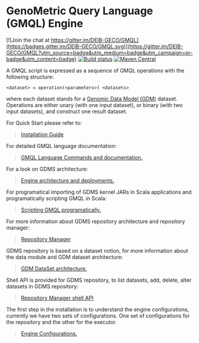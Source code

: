 GenoMetric Query Language (GMQL) Engine
=======================================

[![Join the chat at https://gitter.im/DEIB-GECO/GMQL](https://badges.gitter.im/DEIB-GECO/GMQL.svg)](https://gitter.im/DEIB-GECO/GMQL?utm_source=badge&utm_medium=badge&utm_campaign=pr-badge&utm_content=badge)
[![Build status](https://travis-ci.org/DEIB-GECO/GMQL.svg?branch=master)](https://travis-ci.org/DEIB-GECO)
[![Maven Central](https://maven-badges.herokuapp.com/maven-central/it.polimi.genomics/gmql/badge.svg)](https://maven-badges.herokuapp.com/maven-central/it.polimi.genomics/gmql)



A GMQL script is expressed as a sequence of GMQL operations with the following structure:
```
<dataset> = operation(<parameters>) <datasets>
```
where each dataset stands for a [Genomic Data Model (GDM)](docs/GDM_DS_Structure.md) dataset. Operations are either unary (with one input dataset), or binary (with two input datasets), and construct one result dataset.

For Quick Start please refer to:
> [Installation Guide](https://github.com/DEIB-GECO/GMQL_Package/)

For detailed GMQL language documentation:
> [GMQL Language Commands and documentation.](http://www.bioinformatics.deib.polimi.it/genomic_computing/GMQL/doc/GMQL_V2_manual.pdf)


For a look on GDMS architecture:
> [Engine architecture and deployments.](docs/gmql_architecture.md)


For programatical importing of GDMS kernel JARs in Scala applications and programatically scripting GMQL in Scala: 
> [Scripting GMQL programatically.](docs/GMQL_APIs.md)

For more information about GDMS repository architecture and repository manager:
> [Repository Manager](GMQL-Repository/README.md)


GDMS repository is based on a dataset notion, for more information about the data module and GDM dataset architecture:
> [GDM DataSet architecture.](docs/GDM_DS_Structure.md)

Shell API is provided for GDMS repository, to list datasets, add, delete, alter datasets in GDMS repository:
> [Repository Manager shell API](docs/SHELL_API.md)

The first step in the installation is to understand the engine configurations, currently we have two sets of configurations. One set of configurations for the repository and the other for the executor.
> [Engine Configurations.](docs/Configutations.md)

